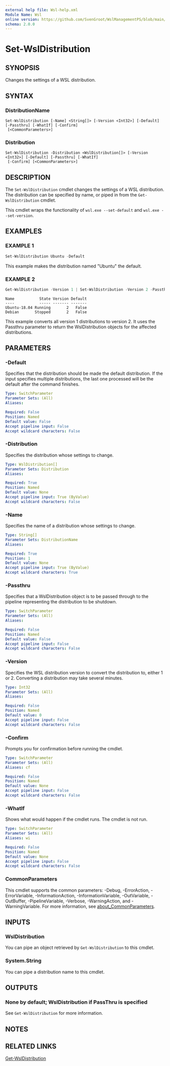 ```yaml
---
external help file: Wsl-help.xml
Module Name: Wsl
online version: https://github.com/SvenGroot/WslManagementPS/blob/main/docs/Set-WslDistribution.md
schema: 2.0.0
---
```


# Set-WslDistribution

## SYNOPSIS

Changes the settings of a WSL distribution.

## SYNTAX

### DistributionName

```
Set-WslDistribution [-Name] <String[]> [-Version <Int32>] [-Default] [-Passthru] [-WhatIf] [-Confirm]
 [<CommonParameters>]
```

### Distribution

```
Set-WslDistribution -Distribution <WslDistribution[]> [-Version <Int32>] [-Default] [-Passthru] [-WhatIf]
 [-Confirm] [<CommonParameters>]
```

## DESCRIPTION

The `Set-WslDistribution` cmdlet changes the settings of a WSL distribution. The distribution can be
specified by name, or piped in from the `Get-WslDistribution` cmdlet.

This cmdlet wraps the functionality of `wsl.exe --set-default` and `wsl.exe --set-version`.

## EXAMPLES

### EXAMPLE 1

```powershell
Set-WslDistribution Ubuntu -Default
```

This example makes the distribution named "Ubuntu" the default.

### EXAMPLE 2

```powershell
Get-WslDistribution -Version 1 | Set-WslDistribution -Version 2 -Passthru
```

```Output
Name           State Version Default
----           ----- ------- -------
Ubuntu-18.04 Running       2   False
Debian       Stopped       2   False
```

This example converts all version 1 distributions to version 2.  It uses the Passthru parameter to
return the WslDistribution objects for the affected distributions.

## PARAMETERS

### -Default

Specifies that the distribution should be made the default distribution. If the input specifies
multiple distributions, the last one processed will be the default after the command finishes.

```yaml
Type: SwitchParameter
Parameter Sets: (All)
Aliases:

Required: False
Position: Named
Default value: False
Accept pipeline input: False
Accept wildcard characters: False
```

### -Distribution

Specifies the distribution whose settings to change.

```yaml
Type: WslDistribution[]
Parameter Sets: Distribution
Aliases:

Required: True
Position: Named
Default value: None
Accept pipeline input: True (ByValue)
Accept wildcard characters: False
```

### -Name

Specifies the name of a distribution whose settings to change.

```yaml
Type: String[]
Parameter Sets: DistributionName
Aliases:

Required: True
Position: 1
Default value: None
Accept pipeline input: True (ByValue)
Accept wildcard characters: True
```

### -Passthru

Specifies that a WslDistribution object is to be passed through to the pipeline representing the
distribution to be shutdown.

```yaml
Type: SwitchParameter
Parameter Sets: (All)
Aliases:

Required: False
Position: Named
Default value: False
Accept pipeline input: False
Accept wildcard characters: False
```

### -Version

Specifies the WSL distribution version to convert the distribution to, either 1 or 2. Converting
a distribution may take several minutes.

```yaml
Type: Int32
Parameter Sets: (All)
Aliases:

Required: False
Position: Named
Default value: 0
Accept pipeline input: False
Accept wildcard characters: False
```

### -Confirm

Prompts you for confirmation before running the cmdlet.

```yaml
Type: SwitchParameter
Parameter Sets: (All)
Aliases: cf

Required: False
Position: Named
Default value: None
Accept pipeline input: False
Accept wildcard characters: False
```

### -WhatIf

Shows what would happen if the cmdlet runs.
The cmdlet is not run.

```yaml
Type: SwitchParameter
Parameter Sets: (All)
Aliases: wi

Required: False
Position: Named
Default value: None
Accept pipeline input: False
Accept wildcard characters: False
```

### CommonParameters

This cmdlet supports the common parameters: -Debug, -ErrorAction, -ErrorVariable, -InformationAction, -InformationVariable, -OutVariable, -OutBuffer, -PipelineVariable, -Verbose, -WarningAction, and -WarningVariable. For more information, see [about_CommonParameters](http://go.microsoft.com/fwlink/?LinkID=113216).

## INPUTS

### WslDistribution

You can pipe an object retrieved by `Get-WslDistribution` to this cmdlet.

### System.String

You can pipe a distribution name to this cmdlet.

## OUTPUTS

### None by default; WslDistribution if PassThru is specified

See `Get-WslDistribution` for more information.

## NOTES

## RELATED LINKS

[Get-WslDistribution](Get-WslDistribution.md)
